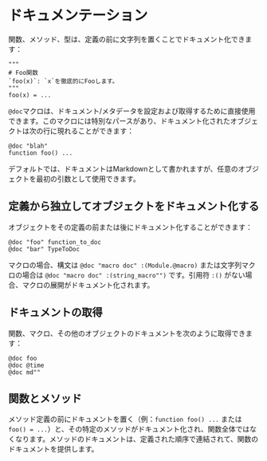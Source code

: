 # ドキュメンテーション

関数、メソッド、型は、定義の前に文字列を置くことでドキュメント化できます：

```
"""
# Foo関数
`foo(x)`: `x`を徹底的にFooします。
"""
foo(x) = ...
```

`@doc`マクロは、ドキュメント/メタデータを設定および取得するために直接使用できます。このマクロには特別なパースがあり、ドキュメント化されたオブジェクトは次の行に現れることができます：

```
@doc "blah"
function foo() ...
```

デフォルトでは、ドキュメントはMarkdownとして書かれますが、任意のオブジェクトを最初の引数として使用できます。

## 定義から独立してオブジェクトをドキュメント化する

オブジェクトをその定義の前または後にドキュメント化することができます：

```
@doc "foo" function_to_doc
@doc "bar" TypeToDoc
```

マクロの場合、構文は `@doc "macro doc" :(Module.@macro)` または文字列マクロの場合は `@doc "macro doc" :(string_macro"")` です。引用符 `:()` がない場合、マクロの展開がドキュメント化されます。

## ドキュメントの取得

関数、マクロ、その他のオブジェクトのドキュメントを次のように取得できます：

```
@doc foo
@doc @time
@doc md""
```

## 関数とメソッド

メソッド定義の前にドキュメントを置く（例：`function foo() ...` または `foo() = ...`）と、その特定のメソッドがドキュメント化され、関数全体ではなくなります。メソッドのドキュメントは、定義された順序で連結されて、関数のドキュメントを提供します。
